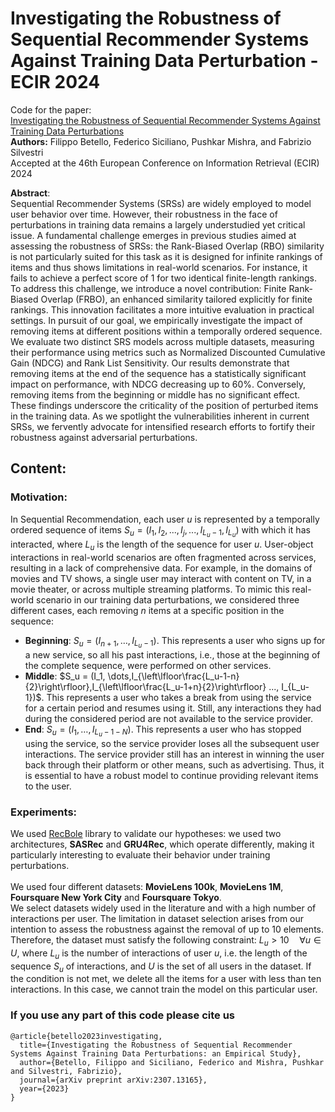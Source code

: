 # Investigating the Robustness of Sequential Recommender Systems Against Training Data Perturbation - ECIR 2024

Code for the paper:\
[Investigating the Robustness of Sequential Recommender Systems Against Training Data Perturbations](https://arxiv.org/pdf/2307.13165.pdf)\
**Authors:** Filippo Betello, Federico Siciliano, Pushkar Mishra, and Fabrizio Silvestri\
Accepted at the 46th European Conference on Information Retrieval (ECIR) 2024 

**Abstract**:\
Sequential Recommender Systems (SRSs) are widely employed to model user behavior over time.
However, their robustness in the face of perturbations in training data remains a largely understudied yet critical issue.
A fundamental challenge emerges in previous studies aimed at assessing the robustness of SRSs: the Rank-Biased Overlap (RBO) similarity is not particularly suited for this task as it is designed for infinite rankings of items and thus shows limitations in real-world scenarios. For instance, it fails to achieve a perfect score of 1 for two identical finite-length rankings.
To address this challenge, we introduce a novel contribution: Finite Rank-Biased Overlap (FRBO), an enhanced similarity tailored explicitly for finite rankings. This innovation facilitates a more intuitive evaluation in practical settings.
In pursuit of our goal, we empirically investigate the impact of removing items at different positions within a temporally ordered sequence.
We evaluate two distinct SRS models across multiple datasets, measuring their performance using metrics such as Normalized Discounted Cumulative Gain (NDCG) and Rank List Sensitivity.
Our results demonstrate that removing items at the end of the sequence has a statistically significant impact on performance, with NDCG decreasing up to 60\%. Conversely, removing items from the beginning or middle has no significant effect.
These findings underscore the criticality of the position of perturbed items in the training data. As we spotlight the vulnerabilities inherent in current SRSs, we fervently advocate for intensified research efforts to fortify their robustness against adversarial perturbations.


## Content:
### Motivation:
In Sequential Recommendation, each user $u$ is represented by a temporally ordered sequence of items $S_u = (I_1, I_2, ..., I_j, ..., I_{L_u-1}, I_{L_u})$ with which it has interacted, where $L_u$ is the length of the sequence for user $u$. 
User-object interactions in real-world scenarios are often fragmented across services, resulting in a lack of comprehensive data. For example, in the domains of movies and TV shows, a single user may interact with content on TV, in a movie theater, or across multiple streaming platforms. To mimic this real-world scenario in our training data perturbations, we considered three different cases, each removing $n$ items at a specific position in the sequence:
- **Beginning**: $S_u = (I_{n+1}, \dots, I_{L_u-1})$. This represents a user who signs up for a new service, so all his past interactions, i.e., those at the beginning of the complete sequence, were performed on other services.
- **Middle**: $S_u = (I_1, \dots,I_{\left\lfloor\frac{L_u-1-n}{2}\right\rfloor},I_{\left\lfloor\frac{L_u-1+n}{2}\right\rfloor} ..., I_{L_u-1})$. This represents a user who takes a break from using the service for a certain period and resumes using it. Still, any interactions they had during the considered period are not available to the service provider.
- **End**: $S_u = (I_1, \dots, I_{L_u-1-N})$. This represents a user who has stopped using the service, so the service provider loses all the subsequent user interactions. The service provider still has an interest in winning the user back through their platform or other means, such as advertising. Thus, it is essential to have a robust model to continue providing relevant items to the user.
### Experiments:
We used [RecBole](https://github.com/RUCAIBox/RecBole) library to validate our hypotheses: we used two architectures, **SASRec** and **GRU4Rec**, which operate differently, making it particularly interesting to evaluate their behavior under training perturbations.<br><br>
We used four different datasets: **MovieLens 100k**, **MovieLens 1M**, **Foursquare New York City** and **Foursquare Tokyo**.<br>
We select datasets widely used in the literature and with a high number of interactions per user.
The limitation in dataset selection arises from our intention to assess the robustness against the removal of up to 10 elements.
Therefore, the dataset must satisfy the following constraint: $L_u > 10 \quad \forall u \in U$,
where $L_u$ is the number of interactions of user $u$, i.e. the length of the sequence $S_u$ of interactions, and $U$ is the set of all users in the dataset.
If the condition is not met, we delete all the items for a user with less than ten interactions. In this case, we cannot train the model on this particular user.


### If you use any part of this code please cite us
```
@article{betello2023investigating,
  title={Investigating the Robustness of Sequential Recommender Systems Against Training Data Perturbations: an Empirical Study},
  author={Betello, Filippo and Siciliano, Federico and Mishra, Pushkar and Silvestri, Fabrizio},
  journal={arXiv preprint arXiv:2307.13165},
  year={2023}
}
```

